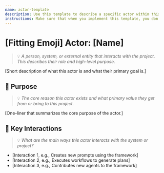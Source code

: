 ```yaml
---
name: actor-template
description: Use this template to describe a specific actor within this project. An actor is a person or system that can perform actions or assume certain states.
instructions: Make sure that when you implement this template, you don't include these instructions or any other front matter from this template in your work. Output should always and only be the markdown part outside of the front matter. Never include any tags like <example>, <commentary>, or similar tags - these serve only to increase clarity about implementation. Always use single [ ] brackets to indicate instructions the implementer should follow. When referencing other documents from this project, use wikilinks format [[filename-wikilink-example]] to reference them. Do not include the file extension or path.
---
```

# [Fitting Emoji] Actor: [Name]
> 💡 *A person, system, or external entity that interacts with the project. This describes their role and high-level purpose.*

[Short description of what this actor is and what their primary goal is.]

## 🎯 Purpose
> 💡 *The core reason this actor exists and what primary value they get from or bring to this project.*

[One-liner that summarizes the core purpose of the actor.]

## 🔑 Key Interactions
> 💡 *What are the main ways this actor interacts with the system or project?*

- [Interaction 1, e.g., Creates new prompts using the framework]
- [Interaction 2, e.g., Executes workflows to generate plans]
- [Interaction 3, e.g., Contributes new agents to the framework]
